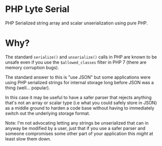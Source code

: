 # PHP Lyte Serial

PHP Serialized string array and scalar unserialization using pure PHP.

# Why?

The standard `serialize()` and `unserialize()` calls in PHP are known to be unsafe even if you use the `$allowed_classes` filter in PHP 7 (there are memory corruption bugs).

The standard answer to this is "use JSON" but some applications were using PHP serialized strings for internal storage long before JSON was a thing (well... popular).

In this case it may be useful to have a safer parser that rejects anything that's not an array or scalar type (i.e what you could safely store in JSON) as a middle ground to harden a code base without having to immediately switch out the underlying storage format.

Note: I'm not advocating letting any strings be unserialized that can in anyway be modified by a user, just that if you use a safer parser and someone compromises some other part of your application this _might_ at least slow them down.